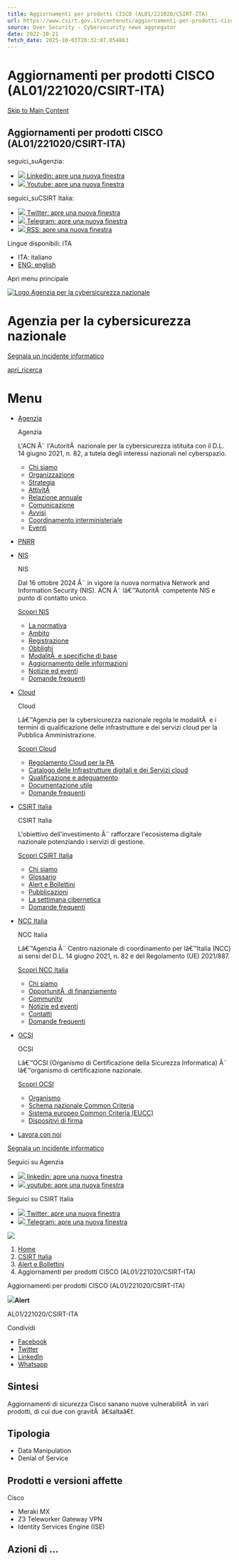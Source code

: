 ```yaml
---
title: Aggiornamenti per prodotti CISCO (AL01/221020/CSIRT-ITA)
url: https://www.csirt.gov.it/contenuti/aggiornamenti-per-prodotti-cisco-al01-221020-csirt-ita
source: Over Security - Cybersecurity news aggregator
date: 2022-10-21
fetch_date: 2025-10-03T20:32:07.054863
---
```


# Aggiornamenti per prodotti CISCO (AL01/221020/CSIRT-ITA)

[Skip to Main Content](#main-content)

## Aggiornamenti per prodotti CISCO (AL01/221020/CSIRT-ITA)

seguici\_suAgenzia:

* [![](https://www.acn.gov.it/portale/o/it.gov.acn.theme/images/icon-linkedin.svg) Linkedin: apre una nuova finestra](https://www.linkedin.com/company/agenzia-per-la-cybersicurezza-nazionale "linkedin")
* [![](https://www.acn.gov.it/portale/o/it.gov.acn.theme/images/icon-youtube.svg) Youtube: apre una nuova finestra](https://www.youtube.com/%40AgenziaCybersicNazionale "youtube")

seguici\_suCSIRT Italia:

* [![](https://www.acn.gov.it/portale/o/it.gov.acn.theme/images/icon-twitter.svg) Twitter: apre una nuova finestra](https://twitter.com/csirt_it "Twitter")
* [![](https://www.acn.gov.it/portale/o/it.gov.acn.theme/images/icon-telegram.svg) Telegram: apre una nuova finestra](https://t.me/CSIRT_Italia "Telegram")
* [![](https://www.acn.gov.it/portale/o/it.gov.acn.theme/images/icon-rss.svg) RSS: apre una nuova finestra](/portale/feedrss/-/journal/rss/20119/723192 "RSS")

Lingue disponibili: ITA

* ITA: italiano
* [ENG: english](/portale/c/portal/update_language?p_l_id=320&redirect=%2Fportale%2Fw%2Faggiornamenti-per-prodotti-cisco-al01%2F221020%2Fcsirt-ita-&languageId=en_US)

Apri menu principale

[![Logo Agenzia per la cybersicurezza nazionale](/portale/documents/d/guest/logo_acn_new)](/ "torna alla homepage")

# Agenzia per la cybersicurezza nazionale

[Segnala un incidente informatico](https://segnalazioni.acn.gov.it)

[apri\_ricerca](/portale/ricerca "Cerca")

# Menu

* [Agenzia](#agenzia)

  Agenzia

  L'ACN Ă¨ l'AutoritĂ  nazionale per la cybersicurezza istituita con il D.L. 14 giugno 2021, n. 82, a tutela degli interessi nazionali nel cyberspazio.

  + [Chi siamo](https://www.acn.gov.it/portale/chi-siamo)
  + [Organizzazione](https://www.acn.gov.it/portale/organizzazione)
  + [Strategia](https://www.acn.gov.it/portale/strategia)
  + [AttivitĂ](https://www.acn.gov.it/portale/attivita)
  + [Relazione annuale](https://www.acn.gov.it/portale/relazione-annuale)
  + [Comunicazione](https://www.acn.gov.it/portale/comunicazione)
  + [Avvisi](https://www.acn.gov.it/portale/avvisi)
  + [Coordinamento interministeriale](https://www.acn.gov.it/portale/coordinamento-interministeriale)
  + [Eventi](https://www.acn.gov.it/portale/eventi)
* [PNRR](/portale/pnrr)
* [NIS](#nis)

  NIS

  Dal 16 ottobre 2024 Ă¨ in vigore la nuova normativa Network and Information Security (NIS). ACN Ă¨ lâ€™AutoritĂ  competente NIS e punto di contatto unico.

   [Scopri NIS](/portale/nis)

  + [La normativa](https://www.acn.gov.it/portale/nis/la-normativa)
  + [Ambito](https://www.acn.gov.it/portale/nis/ambito)
  + [Registrazione](https://www.acn.gov.it/portale/nis/registrazione)
  + [Obblighi](https://www.acn.gov.it/portale/nis/obblighi)
  + [ModalitĂ  e specifiche di base](https://www.acn.gov.it/portale/nis/modalita-specifiche-base)
  + [Aggiornamento delle informazioni](https://www.acn.gov.it/portale/nis/aggiornamento-informazioni)
  + [Notizie ed eventi](https://www.acn.gov.it/portale/nis/notizie-ed-eventi)
  + [Domande frequenti](https://www.acn.gov.it/portale/nis/faq)
* [Cloud](#cloud)

  Cloud

  Lâ€™Agenzia per la cybersicurezza nazionale regola le modalitĂ  e i termini di qualificazione delle infrastrutture e dei servizi cloud per la Pubblica Amministrazione.

   [Scopri Cloud](/portale/cloud)

  + [Regolamento Cloud per la PA](https://www.acn.gov.it/portale/cloud/regolamento-cloud-per-la-pa)
  + [Catalogo delle Infrastrutture digitali e dei Servizi cloud](https://www.acn.gov.it/portale/catalogo-delle-infrastrutture-digitali-e-dei-servizi-cloud)
  + [Qualificazione e adeguamento](https://www.acn.gov.it/portale/cloud/qualificazione-e-adeguamento)
  + [Documentazione utile](https://www.acn.gov.it/portale/cloud/documentazione-utile)
  + [Domande frequenti](https://www.acn.gov.it/portale/cloud/faq)
* [CSIRT Italia](#csirtitalia)

  CSIRT Italia

  L'obiettivo dell'investimento Ă¨ rafforzare l'ecosistema digitale nazionale potenziando i servizi di gestione.

   [Scopri CSIRT Italia](/portale/csirt-italia)

  + [Chi siamo](https://www.acn.gov.it/portale/csirt-italia/chi-siamo)
  + [Glossario](https://www.acn.gov.it/portale/csirt-italia/glossario)
  + [Alert e Bollettini](https://www.acn.gov.it/portale/csirt-italia/alert-e-bollettini)
  + [Pubblicazioni](https://www.acn.gov.it/portale/csirt-italia/pubblicazioni)
  + [La settimana cibernetica](https://www.acn.gov.it/portale/csirt-italia/la-settimana-cibernetica)
  + [Domande frequenti](https://www.acn.gov.it/portale/csirt-italia/faq)
* [NCC Italia](#nccitalia)

  NCC Italia

  Lâ€™Agenzia Ă¨ Centro nazionale di coordinamento per lâ€™Italia (NCC) ai sensi del D.L. 14 giugno 2021, n. 82 e del Regolamento (UE) 2021/887.

   [Scopri NCC Italia](/portale/ncc-italia)

  + [Chi siamo](https://www.acn.gov.it/portale/ncc-italia/chi-siamo)
  + [OpportunitĂ  di finanziamento](https://www.acn.gov.it/portale/ncc-italia/opportunita-di-finanziamento)
  + [Community](https://www.acn.gov.it/portale/ncc-italia/community)
  + [Notizie ed eventi](https://www.acn.gov.it/portale/ncc-italia/notizie-ed-eventi)
  + [Contatti](https://www.acn.gov.it/portale/ncc-italia/contatti)
  + [Domande frequenti](https://www.acn.gov.it/portale/ncc-italia/faq)
* [OCSI](#ocsi)

  OCSI

  Lâ€™OCSI (Organismo di Certificazione della Sicurezza Informatica) Ă¨ lâ€™organismo di certificazione nazionale.

   [Scopri OCSI](/portale/ocsi)

  + [Organismo](https://www.acn.gov.it/portale/ocsi/organismo)
  + [Schema nazionale Common Criteria](https://www.acn.gov.it/portale/ocsi/schema-nazionale-common-criteria)
  + [Sistema europeo Common Criteria (EUCC)](https://www.acn.gov.it/portale/ocsi/sistema-europeo-common-criteria-eucc-)
  + [Dispositivi di firma](https://www.acn.gov.it/portale/ocsi/dispositivi-di-firma-2)
* [Lavora con noi](/portale/lavora-con-noi)

[Segnala un incidente informatico](https://www.csirt.gov.it/segnalazione)

Seguici su Agenzia

* [![](/portale/o/it.gov.acn.theme/images/icon-linkedin-dark.svg) linkedin: apre una nuova finestra](https://www.linkedin.com/company/agenzia-per-la-cybersicurezza-nazionale "linkedin")
* [![](/portale/o/it.gov.acn.theme/images/icon-youtube-dark.svg) youtube: apre una nuova finestra](https://www.youtube.com/%40AgenziaCybersicNazionale "youtube")

 Seguici su CSIRT Italia

* [![](/portale/o/it.gov.acn.theme/images/icon-twitter-dark.svg) Twitter: apre una nuova finestra](https://twitter.com/csirt_it "Twitter")
* [![](/portale/o/it.gov.acn.theme/images/icon-telegram-dark.svg) Telegram: apre una nuova finestra](https://t.me/CSIRT_Italia "Telegram")

![](/portale/documents/d/guest/banner-hero-webp?download=true)

1. [Home](https://www.acn.gov.it/portale/web/guest)
2. [CSIRT Italia](/portale/csirt-italia)
3. [Alert e Bollettini](/portale/alert-e-bollettini)
4. Aggiornamenti per prodotti CISCO (AL01/221020/CSIRT-ITA)

Aggiornamenti per prodotti CISCO (AL01/221020/CSIRT-ITA)

**![](https://www.acn.gov.it/portale/o/it.gov.acn.theme/images/icon-exclamations.svg)Alert**

AL01/221020/CSIRT-ITA

Condividi

* [Facebook](https://www.facebook.com/sharer/sharer.php?u=https%3A%2F%2Fwww.acn.gov.it%2Fportale%2Fw%2Faggiornamenti-per-prodotti-cisco-al01%2F221020%2Fcsirt-ita-)
* [Twitter](https://twitter.com/intent/tweet?url=https%3A%2F%2Fwww.acn.gov.it%2Fportale%2Fw%2Faggiornamenti-per-prodotti-cisco-al01%2F221020%2Fcsirt-ita-)
* [LinkedIn](https://www.linkedin.com/sharing/share-offsite/?url=https%3A%2F%2Fwww.acn.gov.it%2Fportale%2Fw%2Faggiornamenti-per-prodotti-cisco-al01%2F221020%2Fcsirt-ita-)
* [Whatsapp](https://wa.me/?text=https%3A%2F%2Fwww.acn.gov.it%2Fportale%2Fw%2Faggiornamenti-per-prodotti-cisco-al01%2F221020%2Fcsirt-ita-)

## Sintesi

Aggiornamenti di sicurezza Cisco sanano nuove vulnerabilitĂ  in vari prodotti, di cui due con gravitĂ  â€śaltaâ€ť.

## Tipologia

* Data Manipulation
* Denial of Service

## Prodotti e versioni affette

Cisco

* Meraki MX
* Z3 Teleworker Gateway VPN
* Identity Services Engine (ISE)

## Azioni di ...